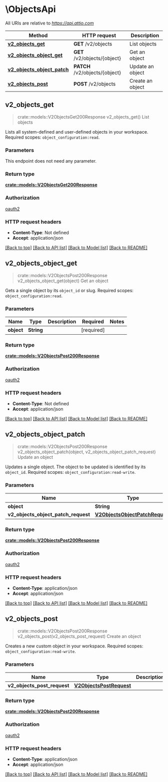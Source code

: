 # \ObjectsApi

All URIs are relative to *https://api.attio.com*

Method | HTTP request | Description
------------- | ------------- | -------------
[**v2_objects_get**](ObjectsApi.md#v2_objects_get) | **GET** /v2/objects | List objects
[**v2_objects_object_get**](ObjectsApi.md#v2_objects_object_get) | **GET** /v2/objects/{object} | Get an object
[**v2_objects_object_patch**](ObjectsApi.md#v2_objects_object_patch) | **PATCH** /v2/objects/{object} | Update an object
[**v2_objects_post**](ObjectsApi.md#v2_objects_post) | **POST** /v2/objects | Create an object



## v2_objects_get

> crate::models::V2ObjectsGet200Response v2_objects_get()
List objects

Lists all system-defined and user-defined objects in your workspace.  Required scopes: `object_configuration:read`.

### Parameters

This endpoint does not need any parameter.

### Return type

[**crate::models::V2ObjectsGet200Response**](_v2_objects_get_200_response.md)

### Authorization

[oauth2](../README.md#oauth2)

### HTTP request headers

- **Content-Type**: Not defined
- **Accept**: application/json

[[Back to top]](#) [[Back to API list]](../README.md#documentation-for-api-endpoints) [[Back to Model list]](../README.md#documentation-for-models) [[Back to README]](../README.md)


## v2_objects_object_get

> crate::models::V2ObjectsPost200Response v2_objects_object_get(object)
Get an object

Gets a single object by its `object_id` or slug.  Required scopes: `object_configuration:read`.

### Parameters


Name | Type | Description  | Required | Notes
------------- | ------------- | ------------- | ------------- | -------------
**object** | **String** |  | [required] |

### Return type

[**crate::models::V2ObjectsPost200Response**](_v2_objects_post_200_response.md)

### Authorization

[oauth2](../README.md#oauth2)

### HTTP request headers

- **Content-Type**: Not defined
- **Accept**: application/json

[[Back to top]](#) [[Back to API list]](../README.md#documentation-for-api-endpoints) [[Back to Model list]](../README.md#documentation-for-models) [[Back to README]](../README.md)


## v2_objects_object_patch

> crate::models::V2ObjectsPost200Response v2_objects_object_patch(object, v2_objects_object_patch_request)
Update an object

Updates a single object. The object to be updated is identified by its `object_id`.  Required scopes: `object_configuration:read-write`.

### Parameters


Name | Type | Description  | Required | Notes
------------- | ------------- | ------------- | ------------- | -------------
**object** | **String** |  | [required] |
**v2_objects_object_patch_request** | [**V2ObjectsObjectPatchRequest**](V2ObjectsObjectPatchRequest.md) |  | [required] |

### Return type

[**crate::models::V2ObjectsPost200Response**](_v2_objects_post_200_response.md)

### Authorization

[oauth2](../README.md#oauth2)

### HTTP request headers

- **Content-Type**: application/json
- **Accept**: application/json

[[Back to top]](#) [[Back to API list]](../README.md#documentation-for-api-endpoints) [[Back to Model list]](../README.md#documentation-for-models) [[Back to README]](../README.md)


## v2_objects_post

> crate::models::V2ObjectsPost200Response v2_objects_post(v2_objects_post_request)
Create an object

Creates a new custom object in your workspace.  Required scopes: `object_configuration:read-write`.

### Parameters


Name | Type | Description  | Required | Notes
------------- | ------------- | ------------- | ------------- | -------------
**v2_objects_post_request** | [**V2ObjectsPostRequest**](V2ObjectsPostRequest.md) |  | [required] |

### Return type

[**crate::models::V2ObjectsPost200Response**](_v2_objects_post_200_response.md)

### Authorization

[oauth2](../README.md#oauth2)

### HTTP request headers

- **Content-Type**: application/json
- **Accept**: application/json

[[Back to top]](#) [[Back to API list]](../README.md#documentation-for-api-endpoints) [[Back to Model list]](../README.md#documentation-for-models) [[Back to README]](../README.md)

